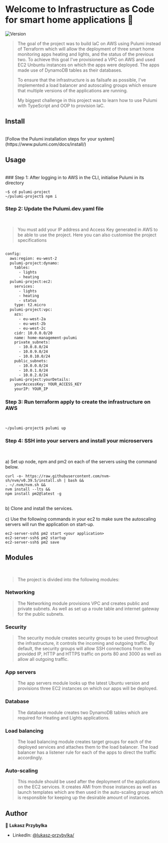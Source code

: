 # Welcome to Infrastructure as Code for smart home applications 👋

![Version](https://img.shields.io/badge/version-1.0.0-blue.svg?cacheSeconds=2592000)

> The goal of the project was to build IaC on AWS using Pulumi instead of Terraform which will allow the deployment of three smart home monitoring apps heating and lights, and the status of the previous two. To achieve this goal I've provisioned a VPC on AWS and used EC2 Unbuntu instances on which the apps were deployed. The apps made use of DynamoDB tables as their databases.
>
> To ensure that the infrastructure is as failsafe as possible, I've implemented a load balancer and autoscaling groups which ensure that multiple versions of the applications are running.
>
> My biggest challenge in this project was to learn how to use Pulumi with TypeScript and OOP to provision IaC.


## Install
<br>
[Follow the Pulumi installation steps for your system](https://www.pulumi.com/docs/install/)

## Usage
<br>
### Step 1: After logging in to AWS in the CLI, initialise Pulumi in its directory
<br>

```
~$ cd pulumi-project
~/pulumi-project$ npm i
```

### Step 2: Update the Pulumi.dev.yaml file
<br>

> You must add your IP address and Access Key generated in AWS to be able to use the project. Here you can also customise the project specifications
```diff

config:
  aws:region: eu-west-2
  pulumi-project:dynamo:
    tables:
      - lights
      - heating
  pulumi-project:ec2:
    services:
      - lights
      - heating
      - status
    type: t2.micro
  pulumi-project:vpc:
    azs:
      - eu-west-2a
      - eu-west-2b
      - eu-west-2c
    cidr: 10.0.0.0/20
    name: home-management-pulumi
    private_subnets:
      - 10.0.8.0/24
      - 10.0.9.0/24
      - 10.0.10.0/24
    public_subnets:
      - 10.0.0.0/24
      - 10.0.1.0/24
      - 10.0.2.0/24
  pulumi-project:yourDetails:
    yourAccessKey: YOUR_ACCESS_KEY
    yourIP: YOUR_IP


```

### Step 3: Run terraform apply to create the infrastructure on AWS
<br>

```
~/pulumi-project$ pulumi up
```

### Step 4: SSH into your servers and install your microservers
<br>

a) Set up node, npm and pm2 on each of the servers using the command below.
```
curl -o- https://raw.githubusercontent.com/nvm-sh/nvm/v0.39.5/install.sh | bash &&
. ~/.nvm/nvm.sh &&
nvm install --lts &&
npm install pm2@latest -g
```
<br>
b) Clone and install the services.
<br>
<br>
c) Use the following commands in your ec2 to make sure the autoscaling servers will run the application on start-up.

```
ec2-server-ssh$ pm2 start <your application>
ec2-server-ssh$ pm2 startup
ec2-server-ssh$ pm2 save
```

## Modules
<br>

> The project is divided into the following modules:
### Networking
> The Networking module provisions VPC and creates public and private subnets. As well as set up a route table and internet gateway for the public subnets.

### Security
> The security module creates security groups to be used throughout the infrastructure, it controls the incoming and outgoing traffic. By default, the security groups will allow SSH connections from the provided IP, HTTP and HTTPS traffic on ports 80 and 3000 as well as allow all outgoing traffic.
### App servers
> The app servers module looks up the latest Ubuntu version and provisions three EC2 instances on which our apps will be deployed.
### Database
> The database module creates two DynamoDB tables which are required for Heating and Lights applications.
### Load balancing
> The load balancing module creates target groups for each of the deployed services and attaches them to the load balancer. The load balancer has a listener rule for each of the apps to direct the traffic accordingly.
### Auto-scaling
> This module should be used after the deployment of the applications on the EC2 services. It creates AMI from those instances as well as launch templates which are then used in the auto-scaling group which is responsible for keeping up the desirable amount of instances.

## Author

👤 **Lukasz Przybylka**

- LinkedIn: [@lukasz-przybylka\/](https://linkedin.com/in/lukasz-przybylka/)
